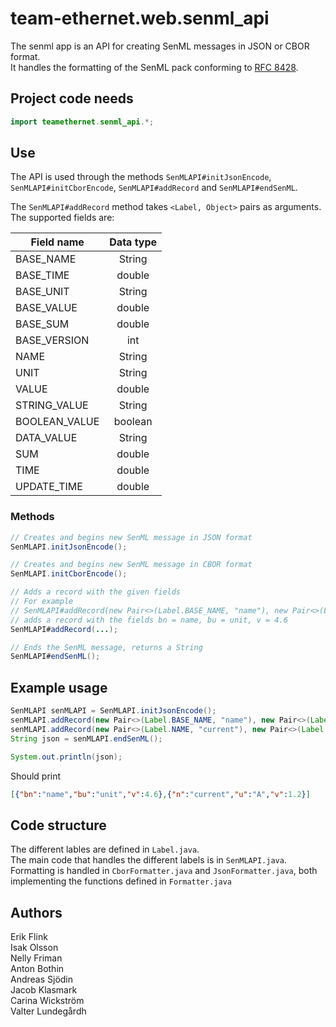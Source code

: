 # team-ethernet.web.senml_api
The senml app is an API for creating SenML messages in JSON or CBOR format.  
It handles the formatting of the SenML pack conforming to [RFC 8428](https://tools.ietf.org/html/rfc8428).

## Project code needs

```java
import teamethernet.senml_api.*;
``` 

## Use

The API is used through the methods `SenMLAPI#initJsonEncode`, `SenMLAPI#initCborEncode`, `SenMLAPI#addRecord` and `SenMLAPI#endSenML`.

The `SenMLAPI#addRecord` method takes `<Label, Object>` pairs as arguments. The supported fields are:

| Field name    | Data type |
| ------------- |:---------:|
| BASE_NAME     | String    |
| BASE_TIME     | double    |
| BASE_UNIT     | String    |
| BASE_VALUE    | double    |
| BASE_SUM      | double    |
| BASE_VERSION  | int       |
| NAME          | String    |
| UNIT          | String    |
| VALUE         | double    |
| STRING_VALUE  | String    |
| BOOLEAN_VALUE | boolean   |
| DATA_VALUE    | String    |
| SUM           | double    |
| TIME          | double    |
| UPDATE_TIME   | double    |

### Methods
```java
// Creates and begins new SenML message in JSON format
SenMLAPI.initJsonEncode();
```
```java
// Creates and begins new SenML message in CBOR format
SenMLAPI.initCborEncode();
```
```java
// Adds a record with the given fields
// For example 
// SenMLAPI#addRecord(new Pair<>(Label.BASE_NAME, "name"), new Pair<>(Label.BASE_UNIT, "unit"), new Pair<>(Label.VALUE, 4.6))
// adds a record with the fields bn = name, bu = unit, v = 4.6
SenMLAPI#addRecord(...);
```
```java
// Ends the SenML message, returns a String
SenMLAPI#endSenML();
```

## Example usage
```java
SenMLAPI senMLAPI = SenMLAPI.initJsonEncode();
senMLAPI.addRecord(new Pair<>(Label.BASE_NAME, "name"), new Pair<>(Label.BASE_UNIT, "unit"), new Pair<>(Label.VALUE, 4.6));
senMLAPI.addRecord(new Pair<>(Label.NAME, "current"), new Pair<>(Label.UNIT, "A"), new Pair<>(Label.VALUE, 1.2));
String json = senMLAPI.endSenML();

System.out.println(json);
```
Should print
```json
[{"bn":"name","bu":"unit","v":4.6},{"n":"current","u":"A","v":1.2}]
```

## Code structure
The different lables are defined in `Label.java`.  
The main code that handles the different labels is in `SenMLAPI.java`.  
Formatting is handled in `CborFormatter.java` and `JsonFormatter.java`, both implementing the functions defined in `Formatter.java`  

## Authors
Erik Flink   \
Isak Olsson \
Nelly Friman \
Anton Bothin   \
Andreas Sjödin \
Jacob Klasmark  \
Carina Wickström \
Valter Lundegårdh 
